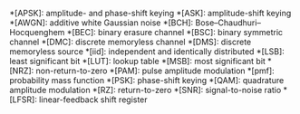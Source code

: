 *[APSK]: amplitude- and phase-shift keying
*[ASK]: amplitude-shift keying
*[AWGN]: additive white Gaussian noise
*[BCH]: Bose–Chaudhuri–Hocquenghem
*[BEC]: binary erasure channel
*[BSC]: binary symmetric channel
*[DMC]: discrete memoryless channel
*[DMS]: discrete memoryless source
*[iid]: independent and identically distributed
*[LSB]: least significant bit
*[LUT]: lookup table
*[MSB]: most significant bit
*[NRZ]: non-return-to-zero
*[PAM]: pulse amplitude modulation
*[pmf]: probability mass function
*[PSK]: phase-shift keying
*[QAM]: quadrature amplitude modulation
*[RZ]: return-to-zero
*[SNR]: signal-to-noise ratio
*[LFSR]: linear-feedback shift register
